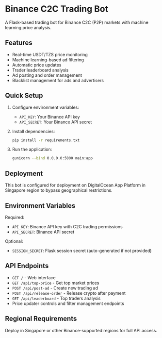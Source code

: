 # Binance C2C Trading Bot

A Flask-based trading bot for Binance C2C (P2P) markets with machine learning price analysis.

## Features

- Real-time USDT/TZS price monitoring
- Machine learning-based ad filtering
- Automatic price updates
- Trader leaderboard analysis
- Ad posting and order management
- Blacklist management for ads and advertisers

## Quick Setup

1. Configure environment variables:
   - `API_KEY`: Your Binance API key
   - `API_SECRET`: Your Binance API secret

2. Install dependencies:
   ```bash
   pip install -r requirements.txt
   ```

3. Run the application:
   ```bash
   gunicorn --bind 0.0.0.0:5000 main:app
   ```

## Deployment

This bot is configured for deployment on DigitalOcean App Platform in Singapore region to bypass geographical restrictions.

## Environment Variables

Required:
- `API_KEY`: Binance API key with C2C trading permissions
- `API_SECRET`: Binance API secret

Optional:
- `SESSION_SECRET`: Flask session secret (auto-generated if not provided)

## API Endpoints

- `GET /` - Web interface
- `GET /api/top-price` - Get top market prices
- `POST /api/post-ad` - Create new trading ad
- `POST /api/release-order` - Release crypto after payment
- `GET /api/leaderboard` - Top traders analysis
- Price updater controls and filter management endpoints

## Regional Requirements

Deploy in Singapore or other Binance-supported regions for full API access.